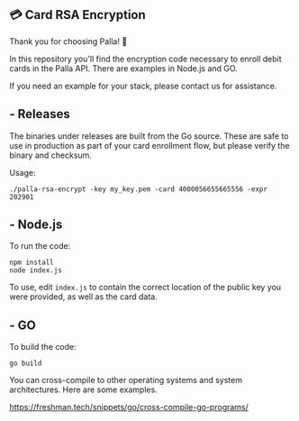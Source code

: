 :credit_card: Card RSA Encryption
-------------

Thank you for choosing Palla!  :money_with_wings:

In this repository you'll find the encryption code necessary to enroll debit cards in the Palla API. There are examples in Node.js and GO.

If you need an example for your stack, please contact us for assistance.

## - Releases

The binaries under releases are built from the Go source. These are safe to use in production as part of your card enrollment flow, but please verify the binary and checksum.

Usage:

```
./palla-rsa-encrypt -key my_key.pem -card 4000056655665556 -expr 202901
```

## - Node.js

To run the code:

```
npm install
node index.js
```

To use, edit `index.js` to contain the correct location of the public key you were provided, as well as the card data.

## - GO

To build the code:

```
go build
```

You can cross-compile to other operating systems and system architectures. Here are some examples.

https://freshman.tech/snippets/go/cross-compile-go-programs/